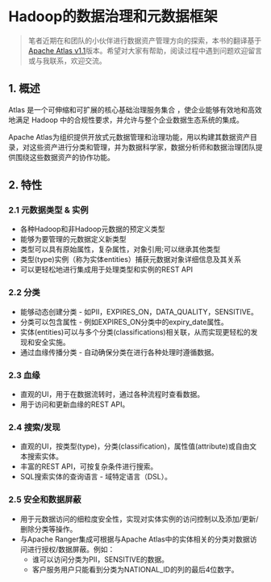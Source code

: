 # Hadoop的数据治理和元数据框架

>笔者近期在和团队的小伙伴进行数据资产管理方向的探索，本书的翻译基于[Apache Atlas v1.1](https://atlas.apache.org/)版本。希望对大家有帮助，阅读过程中遇到问题欢迎留言或与我联系，欢迎交流。

## 1. 概述
Atlas 是一个可伸缩和可扩展的核心基础治理服务集合 ，使企业能够有效地和高效地满足 Hadoop 中的合规性要求，并允许与整个企业数据生态系统的集成。

Apache Atlas为组织提供开放式元数据管理和治理功能，用以构建其数据资产目录，对这些资产进行分类和管理，并为数据科学家，数据分析师和数据治理团队提供围绕这些数据资产的协作功能。

## 2. 特性
### 2.1 元数据类型 & 实例
- 各种Hadoop和非Hadoop元数据的预定义类型
- 能够为要管理的元数据定义新类型
- 类型可以具有原始属性，复杂属性，对象引用;可以继承其他类型
- 类型(type)实例（称为实体entities）捕获元数据对象详细信息及其关系
- 可以更轻松地进行集成用于处理类型和实例的REST API

### 2.2 分类
- 能够动态创建分类 - 如PII，EXPIRES_ON，DATA_QUALITY，SENSITIVE。
- 分类可以包含属性 - 例如EXPIRES_ON分类中的expiry_date属性。
- 实体(entities)可以与多个分类(classifications)相关联，从而实现更轻松的发现和安全实施。
- 通过血缘传播分类 - 自动确保分类在进行各种处理时遵循数据。

### 2.3 血缘
- 直观的UI，用于在数据流转时，通过各种流程时查看数据。
- 用于访问和更新血缘的REST API。

### 2.4 搜索/发现
- 直观的UI，按类型(type)，分类(classification)，属性值(attribute)或自由文本搜索实体。
- 丰富的REST API，可按复杂条件进行搜索。
- SQL搜索实体的查询语言 - 域特定语言（DSL）。

### 2.5 安全和数据屏蔽
- 用于元数据访问的细粒度安全性，实现对实体实例的访问控制以及添加/更新/删除分类等操作。
- 与Apache Ranger集成可根据与Apache Atlas中的实体相关的分类对数据访问进行授权/数据屏蔽。例如：
    - 谁可以访问分类为PII，SENSITIVE的数据。
    - 客户服务用户只能看到分类为NATIONAL_ID的列的最后4位数字。
